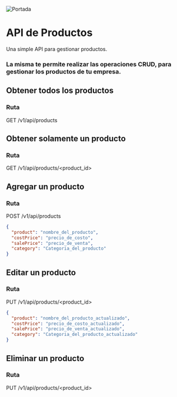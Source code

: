 ![Portada]("../public/portada.png)

# API de Productos

Una simple API para gestionar productos.
### La misma te permite realizar las operaciones CRUD, para gestionar los productos de tu empresa. 

## Obtener todos los productos

### Ruta
GET /v1/api/products

## Obtener solamente un producto

### Ruta
GET /v1/api/products/<product_id>


## Agregar un producto
### Ruta
POST /v1/api/products

```json
{
  "product": "nombre_del_producto",
  "costPrice": "precio_de_costo",
  "salePrice": "precio_de_venta",
  "category": "Categoria_del_producto"
}

```

## Editar un producto

### Ruta
PUT /v1/api/products/<product_id>
```json
{
  "product": "nombre_del_producto_actualizado",
  "costPrice": "precio_de_costo_actualizado",
  "salePrice": "precio_de_venta_actualizado",
  "category": "Categoria_del_producto_actualizado"
}

```

## Eliminar un producto

### Ruta
PUT /v1/api/products/<product_id>
